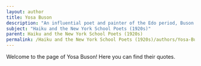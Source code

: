 ```yaml
---
layout: author
title: Yosa Buson
description: "An influential poet and painter of the Edo period, Buson is known for his beautiful haiku that often depict themes of nature, combining visual imagery with poignant emotions."
subject: "Haiku and the New York School Poets (1920s)"
parent: Haiku and the New York School Poets (1920s)
permalink: /Haiku and the New York School Poets (1920s)/authors/Yosa-Buson/
---
```


Welcome to the page of Yosa Buson! Here you can find their quotes.
